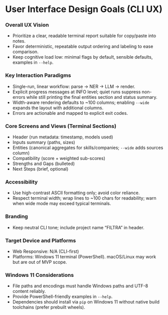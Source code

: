 # User Interface Design Goals (CLI UX)

### Overall UX Vision
- Prioritize a clear, readable terminal report suitable for copy/paste into notes.
- Favor deterministic, repeatable output ordering and labeling to ease comparison.
- Keep cognitive load low: minimal flags by default, sensible defaults, examples in `--help`.

### Key Interaction Paradigms
- Single-run, linear workflow: parse → NER → LLM → render.
- Explicit progress messages at INFO level; quiet runs suppress non-errors while still printing the final entities section and status summary.
- Width-aware rendering defaults to ~100 columns; enabling `--wide` expands the layout with additional columns.
- Errors are actionable and mapped to explicit exit codes.

### Core Screens and Views (Terminal Sections)
- Header (run metadata: timestamp, models used)
- Inputs summary (paths, sizes)
- Entities (canonical aggregates for skills/companies; `--wide` adds sources column)
- Compatibility (score + weighted sub-scores)
- Strengths and Gaps (bulleted)
- Next Steps (brief, optional)

### Accessibility
- Use high-contrast ASCII formatting only; avoid color reliance.
- Respect terminal width; wrap lines to ~100 chars for readability; warn when wide mode may exceed typical terminals.

### Branding
- Keep neutral CLI tone; include project name “FILTRA” in header.

### Target Device and Platforms
- Web Responsive: N/A (CLI-first)
- Platforms: Windows 11 terminal (PowerShell). macOS/Linux may work but are out of MVP scope.

### Windows 11 Considerations
- File paths and encodings must handle Windows paths and UTF-8 content reliably.
- Provide PowerShell-friendly examples in `--help`.
- Dependencies should install via `pip` on Windows 11 without native build toolchains (prefer prebuilt wheels).

